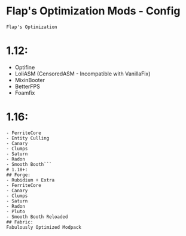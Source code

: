 # Flap's Optimization Mods - Config
```Flap's Optimization```
# 1.12:
- Optifine
- LoliASM (CensoredASM - Incompatible with VanillaFix)
- MixinBooter
- BetterFPS
- Foamfix
# 1.16:
```- Optifine/Magnesium
- FerriteCore
- Entity Culling
- Canary
- Clumps
- Saturn
- Radon
- Smooth Booth```
# 1.18+:
## Forge:
- Rubidium + Extra
- FerriteCore
- Canary
- Clumps
- Saturn
- Radon
- Pluto
- Smooth Booth Reloaded
## Fabric:
Fabulously Optimized Modpack
